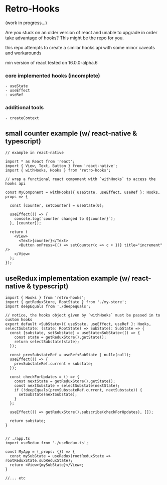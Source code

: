 # Retro-Hooks

  (work in progress...)

  Are you stuck on an older version of react and unable to upgrade in order take advantage of hooks? This might be the repo for you.

  this repo attempts to create a similar hooks api with some minor caveats and workarounds

  min version of react tested on 16.0.0-alpha.6


### core implemented hooks (incomplete)

    - useState
    - useEffect
    - useRef

### additional tools

    - createContext


## small counter example (w/ react-native & typescript)

    // example in react-native

    import * as React from 'react';
    import { View, Text, Button } from 'react-native';
    import { withHooks, Hooks } from 'retro-hooks';

    // wrap a functional react component with `withHooks` to access the hooks api

    const MyComponent = withHooks({ useState, useEffect, useRef }: Hooks, props => {

      const [counter, setCounter] = useState(0);

      useEffect(() => {
        console.log(`counter changed to ${counter}`);
      }, [counter]);

      return (
        <View>
          <Text>{counter}</Text>
          <Button onPress={() => setCounter(c => c + 1)} title="increment" />
        </View>
      );
    });


## useRedux implementation example (w/ react-native & typescript)

    import { Hooks } from 'retro-hooks';
    import { getReduxStore, RootState } from './my-store';
    import deepEquals from './deepequals';

    // notice, the hooks object given by `withHooks` must be passed in to custom hooks
    export default <SubState>({ useState, useEffect, useRef }: Hooks, selectSubstate: (state: RootState) => SubState): SubState => {
      const [substate, setSubstate] = useState<SubState>(() => {
        const state = getReduxStore().getState();
        return selectSubstate(state);
      });

      const prevSubstateRef = useRef<SubState | null>(null);
      useEffect(() => {
        prevSubstateRef.current = substate;
      });

      const checkForUpdates = () => {
        const nextState = getReduxStore().getState();
        const nextSubstate = selectSubstate(nextState);
        if (!deepEquals(prevSubstateRef.current, nextSubstate)) {
          setSubstate(nextSubstate);
        }
      };

      useEffect(() => getReduxStore().subscribe(checkForUpdates), []);

      return substate;
    }


    // ./app.ts
    import useRedux from './useRedux.ts';

    const MyApp = (_props: {}) => {
      const mySubState = useRedux(rootReduxState => rootReduxState.subReduxState);
      return <View>{mySubState}</View>;
    }

    //... etc



